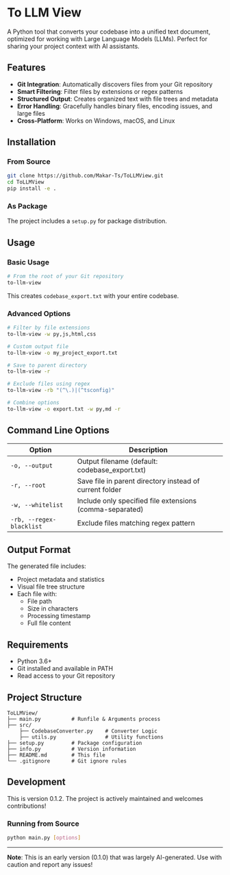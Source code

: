 # To LLM View

A Python tool that converts your codebase into a unified text document, optimized for working with Large Language Models (LLMs). Perfect for sharing your project context with AI assistants.

## Features

- **Git Integration**: Automatically discovers files from your Git repository
- **Smart Filtering**: Filter files by extensions or regex patterns
- **Structured Output**: Creates organized text with file trees and metadata
- **Error Handling**: Gracefully handles binary files, encoding issues, and large files
- **Cross-Platform**: Works on Windows, macOS, and Linux

## Installation

### From Source
```bash
git clone https://github.com/Makar-Ts/ToLLMView.git
cd ToLLMView
pip install -e .
```

### As Package
The project includes a `setup.py` for package distribution.

## Usage

### Basic Usage
```bash
# From the root of your Git repository
to-llm-view
```

This creates `codebase_export.txt` with your entire codebase.

### Advanced Options

```bash
# Filter by file extensions
to-llm-view -w py,js,html,css

# Custom output file
to-llm-view -o my_project_export.txt

# Save to parent directory
to-llm-view -r

# Exclude files using regex
to-llm-view -rb "(^\.)|(^tsconfig)"

# Combine options
to-llm-view -o export.txt -w py,md -r
```

## Command Line Options

| Option | Description |
|--------|-------------|
| `-o, --output` | Output filename (default: codebase_export.txt) |
| `-r, --root` | Save file in parent directory instead of current folder |
| `-w, --whitelist` | Include only specified file extensions (comma-separated) |
| `-rb, --regex-blacklist` | Exclude files matching regex pattern |

## Output Format

The generated file includes:
- Project metadata and statistics
- Visual file tree structure
- Each file with:
  - File path
  - Size in characters
  - Processing timestamp
  - Full file content

## Requirements

- Python 3.6+
- Git installed and available in PATH
- Read access to your Git repository

## Project Structure

```
ToLLMView/
├── main.py          # Runfile & Arguments process
├── src/
    ├── CodebaseConverter.py    # Converter Logic
    ├── utils.py                # Utility functions
├── setup.py         # Package configuration
├── info.py          # Version information
├── README.md        # This file
└── .gitignore       # Git ignore rules
```

## Development

This is version 0.1.2. The project is actively maintained and welcomes contributions!

### Running from Source
```bash
python main.py [options]
```

---

**Note**: This is an early version (0.1.0) that was largely AI-generated. Use with caution and report any issues!